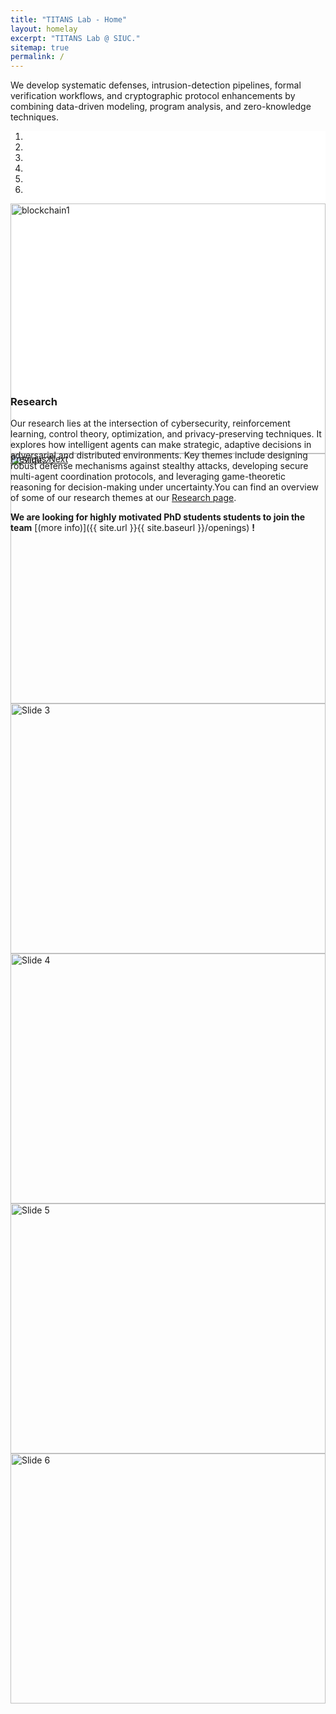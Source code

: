 ```yaml
---
title: "TITANS Lab - Home"
layout: homelay
excerpt: "TITANS Lab @ SIUC."
sitemap: true
permalink: /
---
```


We develop systematic defenses, intrusion-detection pipelines, formal verification workflows, and cryptographic protocol enhancements by combining data-driven modeling, program analysis, and zero-knowledge techniques. 

<div markdown="0" id="carousel" class="carousel slide" data-ride="carousel" data-interval="4000" data-pause="hover" style="height: 400px; background-color: #fff;">
  <!-- Menu -->
  <ol class="carousel-indicators">
    <li data-target="#carousel" data-slide-to="0" class="active"></li>
    <li data-target="#carousel" data-slide-to="1"></li>
    <li data-target="#carousel" data-slide-to="2"></li>
    <li data-target="#carousel" data-slide-to="3"></li>
    <li data-target="#carousel" data-slide-to="4"></li>
    <li data-target="#carousel" data-slide-to="5"></li>
  </ol>

  <!-- Items -->
  <div class="carousel-inner" style="height: 400px; background-color: #fff;" markdown="0">
    <div class="item active">
      <img src="{{ site.url }}{{ site.baseurl }}/images/slider7001400/blockchain1.gif" alt="blockchain1"
           style="object-fit: contain; width: 100%; height: 100%;" />
    </div>
    <div class="item">
      <img src="{{ site.url }}{{ site.baseurl }}/images/slider7001400/blockchain2.gif" alt="Slide 2"
           style="object-fit: contain; width: 100%; height: 100%;" />
    </div>
    <div class="item">
      <img src="{{ site.url }}{{ site.baseurl }}/images/slider7001400/AI3.gif" alt="Slide 3"
           style="object-fit: contain; width: 100%; height: 100%;" />
    </div>
    <div class="item">
      <img src="{{ site.url }}{{ site.baseurl }}/images/slider7001400/AI4.gif" alt="Slide 4"
           style="object-fit: contain; width: 100%; height: 100%;" />
    </div>
    <div class="item">
      <img src="{{ site.url }}{{ site.baseurl }}/images/slider7001400/blockchain5.gif" alt="Slide 5"
           style="object-fit: contain; width: 100%; height: 100%;" />
    </div>
    <div class="item">
      <img src="{{ site.url }}{{ site.baseurl }}/images/slider7001400/blockchain6.gif" alt="Slide 6"
           style="object-fit: contain; width: 100%; height: 100%;" />
    </div>
  </div>

  <!-- Controls -->
  <a class="left carousel-control" href="#carousel" role="button" data-slide="prev">
    <span class="glyphicon glyphicon-chevron-left" aria-hidden="true"></span>
    <span class="sr-only">Previous</span>
  </a>
  <a class="right carousel-control" href="#carousel" role="button" data-slide="next">
    <span class="glyphicon glyphicon-chevron-right" aria-hidden="true"></span>
    <span class="sr-only">Next</span>
  </a>
</div>



### Research
Our research lies at the intersection of cybersecurity, reinforcement learning, control theory, optimization, and privacy-preserving techniques. It explores how intelligent agents can make strategic, adaptive decisions in adversarial and distributed environments. Key themes include designing robust defense mechanisms against stealthy attacks, developing secure multi-agent coordination protocols, and leveraging game-theoretic reasoning for decision-making under uncertainty.You can find an overview of some of our research themes at our [Research page](research).



 **We are looking for highly motivated PhD students students to join the team** [(more info)]({{ site.url }}{{ site.baseurl }}/openings) **!**


 
